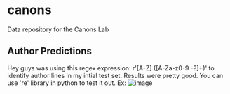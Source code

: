 # canons
Data repository for the Canons Lab

## Author Predictions ##
Hey guys was using this regex expression: r'[A-Z] \([A-Za-z0-9 \-\?]+\)' to identify author lines in my intial test set. Results were pretty good. You can use 're' library in python to test it out.
Ex:
![image](https://github.com/a1romero/canons/assets/106636917/187a6536-2773-4447-964c-26351fd4f592)

